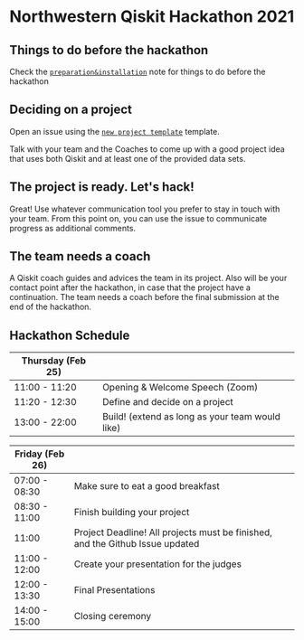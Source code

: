 # Northwestern Qiskit Hackathon 2021

## Things to do before the hackathon

Check the [`preparation&installation`](preparation%26installation.md) note for things to do before the hackathon

## Deciding on a project

Open an issue using the [`new project template`](https://github.com/qiskit-community/northwestern-hackathon/issues/new?assignees=&labels=members+wanted&template=new-project-template.md&title=Project+name) template. 

Talk with your team and the Coaches to come up with a good project idea that uses both Qiskit and at least one of the provided data sets.

## The project is ready. Let's hack!

Great! Use whatever communication tool you prefer to stay in touch with your team. From this point on, you can use the issue to communicate progress as additional comments.

## The team needs a coach

A Qiskit coach guides and advices the team in its project.
Also will be your contact point after the hackathon, in case that the project have a continuation.
The team needs a coach before the final submission at the end of the hackathon.


## Hackathon Schedule
|  Thursday (Feb 25)|  |
| -------------- | --------------------------------- |
| 11:00 - 11:20 | Opening & Welcome Speech (Zoom)|
| 11:20 - 12:30 | Define and decide on a project|
| 13:00 - 22:00 | Build! (extend as long as your team would like)|


| Friday (Feb 26)|  |
| -------------- | --------------------------------- |
| 07:00 - 08:30 | Make sure to eat a good breakfast |
| 08:30 - 11:00 | Finish building your project |
| 11:00 | Project Deadline! All projects must be finished, and the Github Issue updated|
| 11:00 - 12:00 | Create your presentation for the judges |
| 12:00 - 13:30 | Final Presentations |
| 14:00 - 15:00 | Closing ceremony|


